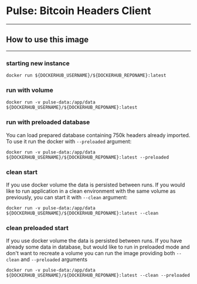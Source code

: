 # Pulse: Bitcoin Headers Client

-----------------------------------------------------

## How to use this image

-----------------------------------------------------

### starting new instance

`docker run ${DOCKERHUB_USERNAME}/${DOCKERHUB_REPONAME}:latest`

### run with volume

`docker run -v pulse-data:/app/data ${DOCKERHUB_USERNAME}/${DOCKERHUB_REPONAME}:latest`

### run with preloaded database

You can load prepared database containing 750k headers already imported.
To use it run the docker with `--preloaded` argument:

`docker run -v pulse-data:/app/data ${DOCKERHUB_USERNAME}/${DOCKERHUB_REPONAME}:latest --preloaded`

### clean start

If you use docker volume the data is persisted between runs.
If you would like to run application in a clean environment with the same volume as previously,
you can start it with `--clean` argument:

`docker run -v pulse-data:/app/data ${DOCKERHUB_USERNAME}/${DOCKERHUB_REPONAME}:latest --clean`

### clean preloaded start

If you use docker volume the data is persisted between runs.
If you have already some data in database, but would like to run in preloaded mode
and don't want to recreate a volume you can run the image providing both `--clean` and `--preloaded` arguments

`docker run -v pulse-data:/app/data ${DOCKERHUB_USERNAME}/${DOCKERHUB_REPONAME}:latest --clean --preloaded`

